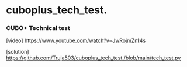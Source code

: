 # cuboplus_tech_test.

### CUBO+ Technical test
[video] https://www.youtube.com/watch?v=JwRojmZn14s

[solution] https://github.com/Truja503/cuboplus_tech_test./blob/main/tech_test.py

